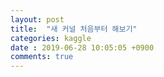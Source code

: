 ```yaml
---
layout: post
title:  "새 커널 처음부터 해보기"
categories: kaggle
date : 2019-06-28 10:05:05 +0900
comments: true
---
```



# 